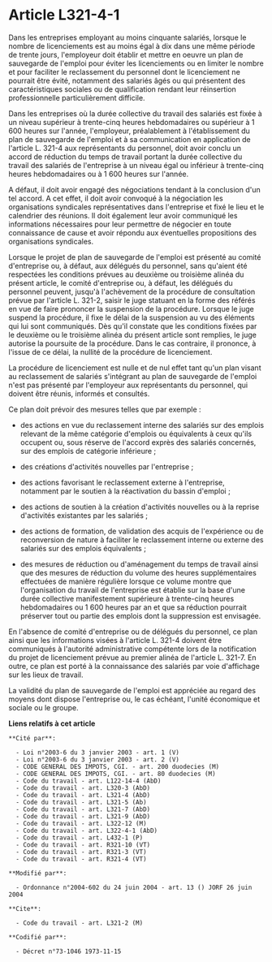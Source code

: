 # Article L321-4-1

Dans les entreprises employant au moins cinquante salariés, lorsque le nombre de licenciements est au moins égal à dix dans
une même période de trente jours, l'employeur doit établir et mettre en oeuvre un plan de sauvegarde de l'emploi pour éviter
les licenciements ou en limiter le nombre et pour faciliter le reclassement du personnel dont le licenciement ne pourrait
être évité, notamment des salariés âgés ou qui présentent des caractéristiques sociales ou de qualification rendant leur
réinsertion professionnelle particulièrement difficile.

Dans les entreprises où la durée collective du travail des salariés est fixée à un niveau supérieur à trente-cinq heures
hebdomadaires ou supérieur à 1 600 heures sur l'année, l'employeur, préalablement à l'établissement du plan de sauvegarde de
l'emploi et à sa communication en application de l'article L. 321-4 aux représentants du personnel, doit avoir conclu un
accord de réduction du temps de travail portant la durée collective du travail des salariés de l'entreprise à un niveau égal
ou inférieur à trente-cinq heures hebdomadaires ou à 1 600 heures sur l'année.

A défaut, il doit avoir engagé des négociations tendant à la conclusion d'un tel accord. A cet effet, il doit avoir convoqué
à la négociation les organisations syndicales représentatives dans l'entreprise et fixé le lieu et le calendrier des
réunions. Il doit également leur avoir communiqué les informations nécessaires pour leur permettre de négocier en toute
connaissance de cause et avoir répondu aux éventuelles propositions des organisations syndicales.

Lorsque le projet de plan de sauvegarde de l'emploi est présenté au comité d'entreprise ou, à défaut, aux délégués du
personnel, sans qu'aient été respectées les conditions prévues au deuxième ou troisième alinéa du présent article, le comité
d'entreprise ou, à défaut, les délégués du personnel peuvent, jusqu'à l'achèvement de la procédure de consultation prévue par
l'article L. 321-2, saisir le juge statuant en la forme des référés en vue de faire prononcer la suspension de la procédure.
Lorsque le juge suspend la procédure, il fixe le délai de la suspension au vu des éléments qui lui sont communiqués. Dès
qu'il constate que les conditions fixées par le deuxième ou le troisième alinéa du présent article sont remplies, le juge
autorise la poursuite de la procédure. Dans le cas contraire, il prononce, à l'issue de ce délai, la nullité de la procédure
de licenciement.

La procédure de licenciement est nulle et de nul effet tant qu'un plan visant au reclassement de salariés s'intégrant au plan
de sauvegarde de l'emploi n'est pas présenté par l'employeur aux représentants du personnel, qui doivent être réunis,
informés et consultés.

Ce plan doit prévoir des mesures telles que par exemple :

- des actions en vue du reclassement interne des salariés sur des emplois relevant de la même catégorie d'emplois ou
équivalents à ceux qu'ils occupent ou, sous réserve de l'accord exprès des salariés concernés, sur des emplois de catégorie
inférieure ;

- des créations d'activités nouvelles par l'entreprise ;

- des actions favorisant le reclassement externe à l'entreprise, notamment par le soutien à la réactivation du bassin
d'emploi ;

- des actions de soutien à la création d'activités nouvelles ou à la reprise d'activités existantes par les salariés ;

- des actions de formation, de validation des acquis de l'expérience ou de reconversion de nature à faciliter le reclassement
interne ou externe des salariés sur des emplois équivalents ;

- des mesures de réduction ou d'aménagement du temps de travail ainsi que des mesures de réduction du volume des heures
supplémentaires effectuées de manière régulière lorsque ce volume montre que l'organisation du travail de l'entreprise est
établie sur la base d'une durée collective manifestement supérieure à trente-cinq heures hebdomadaires ou 1 600 heures par an
et que sa réduction pourrait préserver tout ou partie des emplois dont la suppression est envisagée.

En l'absence de comité d'entreprise ou de délégués du personnel, ce plan ainsi que les informations visées à l'article L.
321-4 doivent être communiqués à l'autorité administrative compétente lors de la notification du projet de licenciement
prévue au premier alinéa de l'article L. 321-7. En outre, ce plan est porté à la connaissance des salariés par voie
d'affichage sur les lieux de travail.

La validité du plan de sauvegarde de l'emploi est appréciée au regard des moyens dont dispose l'entreprise ou, le cas
échéant, l'unité économique et sociale ou le groupe.

**Liens relatifs à cet article**

	**Cité par**:

	  - Loi n°2003-6 du 3 janvier 2003 - art. 1 (V)
	  - Loi n°2003-6 du 3 janvier 2003 - art. 2 (V)
	  - CODE GENERAL DES IMPOTS, CGI. - art. 200 duodecies (M)
	  - CODE GENERAL DES IMPOTS, CGI. - art. 80 duodecies (M)
	  - Code du travail - art. L122-14-4 (AbD)
	  - Code du travail - art. L320-3 (AbD)
	  - Code du travail - art. L321-4 (AbD)
	  - Code du travail - art. L321-5 (Ab)
	  - Code du travail - art. L321-7 (AbD)
	  - Code du travail - art. L321-9 (AbD)
	  - Code du travail - art. L322-12 (M)
	  - Code du travail - art. L322-4-1 (AbD)
	  - Code du travail - art. L432-1 (P)
	  - Code du travail - art. R321-10 (VT)
	  - Code du travail - art. R321-3 (VT)
	  - Code du travail - art. R321-4 (VT)

	**Modifié par**:

	  - Ordonnance n°2004-602 du 24 juin 2004 - art. 13 () JORF 26 juin 2004

	**Cite**:

	  - Code du travail - art. L321-2 (M)

	**Codifié par**:

	  - Décret n°73-1046 1973-11-15
